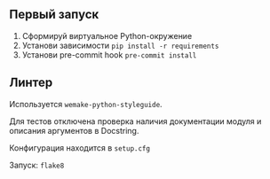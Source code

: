 ## Первый запуск

1) Сформируй виртуальное Python-окружение
2) Установи зависимости `pip install -r requirements`
3) Установи pre-commit hook `pre-commit install`

## Линтер

Используется `wemake-python-styleguide`.

Для тестов отключена проверка наличия документации модуля и описания аргументов в Docstring. 

Конфигурация находится в `setup.cfg`

Запуск: `flake8`
